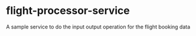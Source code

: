 # flight-processor-service
A sample service to do the input output operation for the flight booking data
